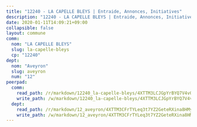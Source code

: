 ```yaml
---
title: "12240 - LA CAPELLE BLEYS | Entraide, Annonces, Initiatives"
description: "12240 - LA CAPELLE BLEYS | Entraide, Annonces, Initiatives"
date: 2020-01-11T14:09:21+09:00
collapsible: false
layout: commune
comm:
  nom: "LA CAPELLE BLEYS"
  slug: la-capelle-bleys
  cp: "12240"
dept:
  nom: "Aveyron"
  slug: aveyron
  num: "12"
peerpad:
  comm:
    read_path: /r/markdown/12240_la-capelle-bleys/4XTTM3LCJGpYrBYQ7V4vQtxtB1n2iPR1Y7pH44SqeBwb4oCyP
    write_path: /w/markdown/12240_la-capelle-bleys/4XTTM3LCJGpYrBYQ7V4vQtxtB1n2iPR1Y7pH44SqeBwb4oCyP-K3TgUXk7b6BD26xKwN7jkKGTb9NfeAP81FRCojZMbh3qdspjeDspovdutG6HovT166XEyeNAAwB6sHkEgPVmg7Pkfd8pCHF1pvyJAYPtCG36ASfcMVRVcd5m99vgdGmJ7S2E4yLV
  dept:
    read_path: /r/markdown/12_aveyron/4XTTM3CFrTYLeq3t7YZ2GeteRXina8HMy585xLdATaEm28gJq
    write_path: /w/markdown/12_aveyron/4XTTM3CFrTYLeq3t7YZ2GeteRXina8HMy585xLdATaEm28gJq-K3TgUfu3tdsvnJNzfCjLcQBm4uQ83gag77qnaAo9pjUvbpQyfAVAxJdyULKffeJFVcGHHVraYZNVQhiGBeBUKBFLy2Vr8dapgU6tQCmoJQ6dgnoqRGmK9bSxqhW9VArfxRuTPcgV
---
```


